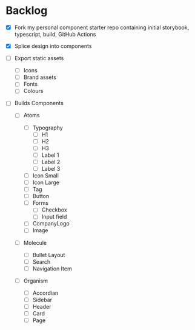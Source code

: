 # Backlog

- [x] Fork my personal component starter repo containing initial storybook, typescript, build, GitHub Actions
- [x] Splice design into components
- [ ] Export static assets

  - [ ] Icons
  - [ ] Brand assets
  - [ ] Fonts
  - [ ] Colours

- [ ] Builds Components

  - [ ] Atoms

    - [ ] Typography
      - [ ] H1
      - [ ] H2
      - [ ] H3
      - [ ] Label 1
      - [ ] Label 2
      - [ ] Label 3
    - [ ] Icon Small
    - [ ] Icon Large
    - [ ] Tag
    - [ ] Button
    - [ ] Forms
      - [ ] Checkbox
      - [ ] Input field
    - [ ] CompanyLogo
    - [ ] Image

  - [ ] Molecule

    - [ ] Bullet Layout
    - [ ] Search
    - [ ] Navigation Item

  - [ ] Organism
    - [ ] Accordian
    - [ ] Sidebar
    - [ ] Header
    - [ ] Card
    - [ ] Page
